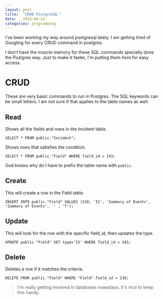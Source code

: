 ```yaml
---
layout: post
title:  "CRUD PostgreSQL"
date:   2016-04-22
categories: programming
---
```


I've been working my way around postgresql lately. I am getting tired of Googling for every CRUD command in postgres. 

I don't have the muscle memory for these SQL commands specially done the Postgres way. Just to make it faster, I'm putting them here for easy access.

# CRUD

These are very basic commands to run in Postgres. The SQL keywords can be small letters. I am not sure if that applies to the table names as well.

## Read

Shows all the fields and rows in the Incident table.

	SELECT * FROM public."Incident";

Shows rows that satisfies the condition.
	
	SELECT * FROM public."Field" WHERE field_id = 143;

God knows why do I have to prefix the table name with `public.`  

## Create

This will create a row in the Field table.

	INSERT INTO public."Field" VALUES (210, 'IS', 'Summary of Events', 'Summary of Events', '' , 'T');

## Update 

This will look for the row with the specific field_id, then updates the type.

	UPDATE public."Field" SET type='IS' WHERE field_id = 143;

## Delete

Deletes a row if it matches the criteria.

	DELETE FROM public."Field" WHERE "Field".field_id = 210;

> I'm really getting involved in databases nowadays. It's nice to keep this handy. 